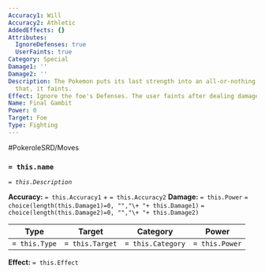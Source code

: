 ```yaml
---
Accuracy1: Will
Accuracy2: Athletic
AddedEffects: {}
Attributes:
  IgnoreDefenses: true
  UserFaints: true
Category: Special
Damage1: ''
Damage2: ''
Description: The Pokemon puts its last strength into an all-or-nothing attack. After
  that, it faints.
Effect: Ignore the foe's Defenses. The user faints after dealing damage.
Name: Final Gambit
Power: 0
Target: Foe
Type: Fighting
---
```


#PokeroleSRD/Moves

### `= this.name`
*`= this.Description`*

**Accuracy:** `= this.Accuracy1` + `= this.Accuracy2`
**Damage:** `= this.Power` `= choice(length(this.Damage1)=0, "","\+ "+ this.Damage1)` `= choice(length(this.Damage2)=0, "","\+ "+ this.Damage2)`

| Type          | Target          | Category          | Power          |
| ------------- | --------------- | ----------------  | -------------- |
| `= this.Type` | `= this.Target` | `= this.Category` | `= this.Power` | 

**Effect:** `= this.Effect`